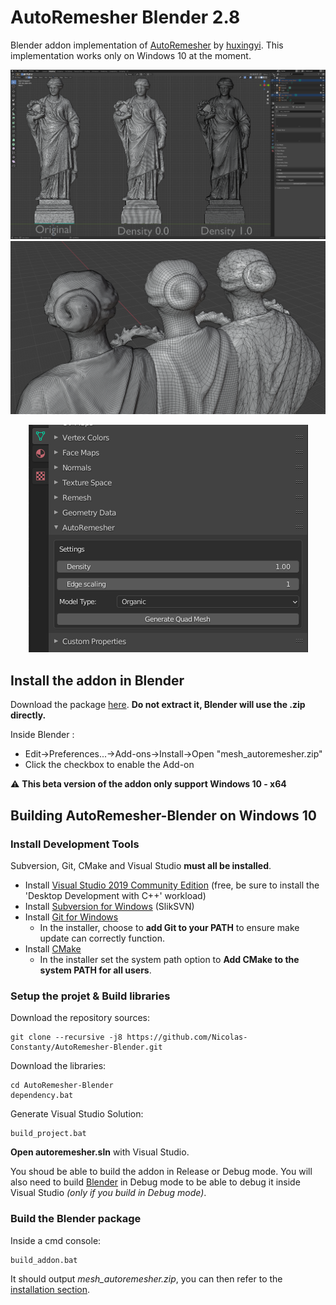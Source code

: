 # AutoRemesher Blender 2.8

Blender addon implementation of [AutoRemesher](https://github.com/huxingyi/autoremesher) by [huxingyi](https://github.com/huxingyi).
This implementation works only on Windows 10 at the moment.

![](https://raw.githubusercontent.com/Nicolas-Constanty/AutoRemesher-Blender/master/screenshots/00.PNG)
![](https://raw.githubusercontent.com/Nicolas-Constanty/AutoRemesher-Blender/master/screenshots/04.PNG)
<p align="center">
 <a href="https://raw.githubusercontent.com/Nicolas-Constanty/AutoRemesher-Blender/master/screenshots/03.PNG"><img src="https://raw.githubusercontent.com/Nicolas-Constanty/AutoRemesher-Blender/master/screenshots/03.PNG" /></a>
 </p>
 
## Install the addon in Blender
Download the package [here](https://github.com/Nicolas-Constanty/AutoRemesher-Blender/releases). **Do not extract it, Blender will use the .zip directly.**

Inside Blender :

- Edit->Preferences...->Add-ons->Install->Open "mesh_autoremesher.zip"
- Click the checkbox to enable the Add-on

⚠️ **This beta version of the addon only support Windows 10 - x64**

## Building AutoRemesher-Blender on Windows 10

### Install Development Tools
Subversion, Git, CMake and Visual Studio **must all be installed**.

* Install [Visual Studio 2019 Community Edition](https://visualstudio.microsoft.com/) (free, be sure to install the 'Desktop Development with C++' workload)
* Install [Subversion for Windows](http://www.sliksvn.com/en/download) (SlikSVN)
* Install [Git for Windows](https://gitforwindows.org/)
  * In the installer, choose to **add Git to your PATH** to ensure make update can correctly function.
* Install [CMake](http://cmake.org/)
  * In the installer set the system path option to **Add CMake to the system PATH for all users**.

### Setup the projet & Build libraries

Download the repository sources:

```
git clone --recursive -j8 https://github.com/Nicolas-Constanty/AutoRemesher-Blender.git
```
Download the libraries:
```
cd AutoRemesher-Blender
dependency.bat
```
Generate Visual Studio Solution:
```
build_project.bat
```

**Open autoremesher.sln** with Visual Studio.

You shoud be able to build the addon in Release or Debug mode. You will also need to build [Blender](https://github.com/blender/blender) in Debug mode to be able to debug it inside Visual Studio *(only if you build in Debug mode)*.

### Build the Blender package

Inside a cmd console:
```
build_addon.bat
```
It should output *mesh_autoremesher.zip*, you can then refer to the [installation section](https://github.com/Nicolas-Constanty/AutoRemesher-Blender#install-the-addon-in-blender).
